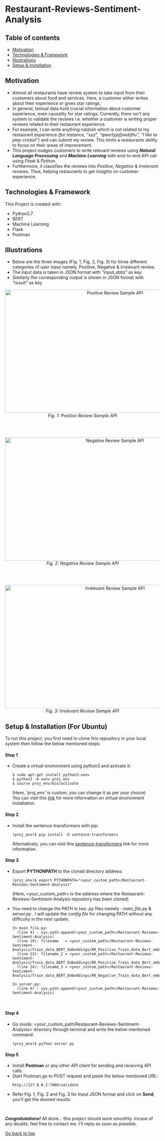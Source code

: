 # Restaurant-Reviews-Sentiment-Analysis
<a id="top"></a>
## Table of contents
* <a href="#motivation">Motivation</a>
* <a href="#technologies_&_framework">Technologies & Framework</a>
* <a href="#illustrations">Illustrations</a>
* <a href="#setup-&-installation">Setup & Installation</a>

<a id="motivation"></a>
## Motivation 

* Almost all restaurants have review system to take input from their customers about food and services. Here, a customer either writes about their experience or gives star ratings.
* In general, textual data hold crucial information about customer experience, even causality for star ratings. 
Currently, there isn't any system to validate the reviews i.e. whether a customer is writing proper reviews related to their restaurant experience.
* For example, I can write anything rubbish which is not related to my restaurant experience *(for instance, "xyz", "qwertyjafjwebfliu", "I like to play cricket")* and can submit my review. This limits a restaurants ability to focus on their areas of improvement.
* This project nudges customers to write relevant reviews using **_Natural Language Processing_** and **_Machine Learning_** with end-to-end API call using _Flask_ & _Python_.
* Furthermore, it classifies the reviews into _Positive_, _Negative_ & _Irrelevant_ reviews. Thus, helping restaurants to get insights on customer experience.

<a id="technologies_&_framework"></a>
## Technologies & Framework  
This Project is created with:
* Python3.7 
* BERT
* Machine Learning
* Flask
* Postman

<a id="illustrations"></a>
## Illustrations  
* Below are the three images (Fig. 1, Fig. 2, Fig. 3) for three different categories of user input namely, Positive, Negative & Irrelevant review. 
* The input data is taken in JSON format with _"input_data"_ as key.
* Similarly the corresponding output is shown in JSON format with _"result"_ as key

<p align="center">
  <img src="https://github.com/amaan-ai/Restaurant-Reviews-Sentiment-Analysis/blob/master/images/Positive_review.png" alt="Positive Review Sample API"  width="700" height="400"/>
  <br>
  <em>Fig. 1: Positive Review Sample API</em>
</p>
<br>
<br>
<p align="center">
  <img src="https://github.com/amaan-ai/Restaurant-Reviews-Sentiment-Analysis/blob/master/images/Negative_review.png" alt="Negative Review Sample API"  width="700" height="400"/>
  <br>
  <em>Fig. 2: Negative Review Sample API</em>
</p>
<br>
<br>
<p align="center">
  <img src="https://github.com/amaan-ai/Restaurant-Reviews-Sentiment-Analysis/blob/master/images/Irrelevant_review.png" alt="Irrelevant Review Sample API"  width="700" height="400"/>
  <br>
  <em>Fig. 3: Irrelevant Review Sample API</em>
</p>


<a id="setup-&-installation"></a>
## Setup & Installation (For Ubuntu)  <a id="setup-&-installation"></a>
To run this project, you first need to clone this repository in your local system then follow the below mentioned steps:
#### Step 1
* Create a virtual environment using python3 and activate it: 
  ```
  $ sudo apt-get install python3-venv
  $ python3 -m venv proj_env
  $ source proj_env/bin/activate
  ```
  (Here, 'proj_env' is custom, you can change it as per your choice)<br>
  You can visit this <a href="https://packaging.python.org/guides/installing-using-pip-and-virtual-environments/">link</a> for more information on virtual environment installation.
  
#### Step 2
* Install the sentence-transformers with pip:
  ```
  (proj_env)$ pip install -U sentence-transformers
  ```
  Alternatively, you can visit this <a href="https://pypi.org/project/sentence-transformers/">sentence-transformers</a> link for more information.
  
#### Step 3
* Export **PYTHONPATH** to the cloned directory address:
  ```
  (proj_env)$ export PYTHONPATH="<your_custom_path>/Restaurant-Reviews-Sentiment-Analysis"
  ```
  (Here, <your_custom_path> is the address where the Restaurant-Reviews-Sentiment-Analysis repository has been cloned)
  
* You need to change the PATH in two _.py_ files namely : _main_file.py_ &  _server.py_ . I will update the _config file_ for changing PATH without any difficulty in the next update.  
  ```
  In main_file.py:
    (line 4) : sys.path.append(<your_custom_path>/Restaurant-Reviews-Sentiment-Analysis)
    (line 19): filename   = <your_custom_path>/Restaurant-Reviews-Sentiment-Analysis/Train_data_BERT_Embeddings/RR_Positive_Train_data_Bert_embeddings.sav
    (line 23): filename_2 = <your_custom_path>/Restaurant-Reviews-Sentiment-Analysis/Train_data_BERT_Embeddings/RR_Positive_Train_data_Bert_embeddings.sav
    (line 24): filename_3 = <your_custom_path>/Restaurant-Reviews-Sentiment-Analysis/Train_data_BERT_Embeddings/RR_Negative_Train_data_Bert_embeddings.sav
    
  In server.py:
    (line 4) : sys.path.append(<your_custom_path>/Restaurant-Reviews-Sentiment-Analysis)
  ```
<br>

#### Step 4
* Go inside: <your_custom_path/Restaurant-Reviews-Sentiment-Analysis> directory through terminal and write the below mentioned command:
  ```
  (proj_env)$ python server.py
  ```

#### Step 5
* Install **Postman** or any other API client for sending and receiving API calls.
* Start Postman,go to POST request and paste the below mentioned URL:
  ```
  http://127.0.0.1:7000/validate
  ```
* Refer Fig. 1, Fig. 2 and Fig. 3 for Input JSON format and click on **Send**, you'll get the desired results.

<br>

***Congratulations!*** All done... this project should work smoothly. Incase of any doubts, feel free to contact me. I'll reply as soon as possible.
<br>
<p>
<a href="#top">Go back to top</a>
